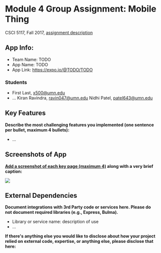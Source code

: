 
# Module 4 Group Assignment: Mobile Thing

CSCI 5117, Fall 2017, [assignment description](https://docs.google.com/document/d/1lYgnikooJgHZmLtAzKe1yTFgR7Czz9MGSXuQzl-s3R0)

## App Info:

* Team Name: TODO
* App Name: TODO
* App Link: <https://expo.io/@TODO/TODO>

### Students

* First Last, x500@umn.edu
* ...
Kiran Ravindra, ravin047@umn.edu
Nidhi Patel, patel643@umn.edu

## Key Features

**Describe the most challenging features you implemented
(one sentence per bullet, maximum 4 bullets):**

* ...



## Screenshots of App

**[Add a screenshot of each key page (maximum 4)](https://stackoverflow.com/questions/10189356/how-to-add-screenshot-to-readmes-in-github-repository)
along with a very brief caption:**

![](https://media.giphy.com/media/HLaARmlAa7DpK/giphy.gif)


## External Dependencies

**Document integrations with 3rd Party code or services here.
Please do not document required libraries (e.g., Express, Bulma).**

* Library or service name: description of use
* ...

**If there's anything else you would like to disclose about how your project
relied on external code, expertise, or anything else, please disclose that
here:**

